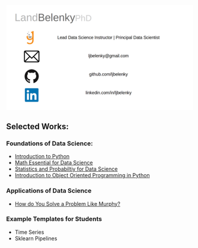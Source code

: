 ![title_page](images/title_page.png)

## Selected Works:

### Foundations of Data Science:
* [Introduction to Python](https://bit.ly/Land_python)
* [Math Essential for Data Science](https://bit.ly/Land_python)
* [Statistics and Probabiltiy for Data Science](https://bit.ly/Land_stats)
* [Introduction to Object Oriented Programming in Python](https://bit.ly/Land_OOP)

### Applications of Data Science
* [How do You Solve a Problem Like Murphy?](https://bit.ly/Land_Murphy)

### Example Templates for Students
* Time Series
* Sklearn Pipelines


